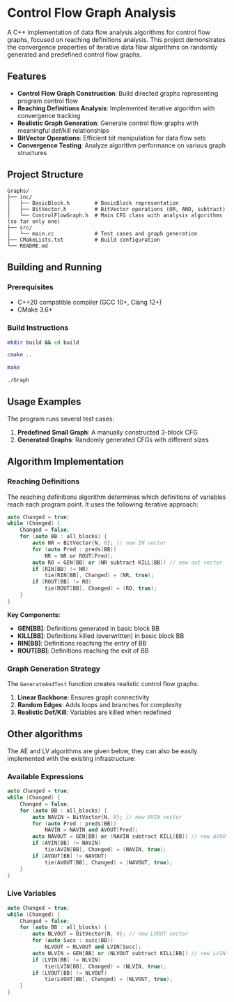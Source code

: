 # Control Flow Graph Analysis

A C++ implementation of data flow analysis algorithms for control flow graphs, focused on reaching definitions analysis. This project demonstrates the convergence properties of iterative data flow algorithms on randomly generated and predefined control flow graphs.

## Features

- **Control Flow Graph Construction**: Build directed graphs representing program control flow
- **Reaching Definitions Analysis**: Implemented iterative algorithm with convergence tracking
- **Realistic Graph Generation**: Generate control flow graphs with meaningful def/kill relationships
- **BitVector Operations**: Efficient bit manipulation for data flow sets
- **Convergence Testing**: Analyze algorithm performance on various graph structures

## Project Structure

```t
Graphs/
├── inc/
│   ├── BasicBlock.h        # BasicBlock representation
│   ├── BitVector.h         # BitVector operations (OR, AND, subtract)
│   └── ControlFlowGraph.h  # Main CFG class with analysis algorithms (so far only one)
├── src/
│   └── main.cc             # Test cases and graph generation
├── CMakeLists.txt          # Build configuration
└── README.md
```

## Building and Running

### Prerequisites

- C++20 compatible compiler (GCC 10+, Clang 12+)
- CMake 3.6+

### Build Instructions

```bash
mkdir build && cd build

cmake ..

make

./Graph
```

## Usage Examples

The program runs several test cases:

1. **Predefined Small Graph**: A manually constructed 3-block CFG
2. **Generated Graphs**: Randomly generated CFGs with different sizes

## Algorithm Implementation

### Reaching Definitions

The reaching definitions algorithm determines which definitions of variables reach each program point. It uses the following iterative approach:

```cpp
auto Changed = true;
while (Changed) {
    Changed = false;
    for (auto BB : all_blocks) {
        auto NR = BitVector{N, 0}; // new IN vector
        for (auto Pred : preds(BB))
            NR = NR or ROUT[Pred];
        auto RO = GEN[BB] or (NR subtract KILL[BB]) // new out vector
        if (RIN[BB] != NR)
            tie(RIN[BB], Changed) = (NR, true);
        if (ROUT[BB] != RO)
            tie(ROUT[BB], Changed) = (RO, true);
    }
}
```

**Key Components:**

- **GEN[BB]**: Definitions generated in basic block BB
- **KILL[BB]**: Definitions killed (overwritten) in basic block BB
- **RIN[BB]**: Definitions reaching the entry of BB
- **ROUT[BB]**: Definitions reaching the exit of BB

### Graph Generation Strategy

The `GenerateAndTest` function creates realistic control flow graphs:

1. **Linear Backbone**: Ensures graph connectivity
2. **Random Edges**: Adds loops and branches for complexity
3. **Realistic Def/Kill**: Variables are killed when redefined

## Other algorithms

The AE and LV algorithms are given below, they can also be easily implemented with the existing infrastructure:

### Available Expressions

```cpp
auto Changed = true;
while (Changed) {
    Changed = false;
    for (auto BB : all_blocks) {
        auto NAVIN = BitVector{N, 0}; // new AVIN vector
        for (auto Pred : preds(BB))
            NAVIN = NAVIN and AVOUT[Pred];
        auto NAVOUT = GEN[BB] or (NAVIN subtract KILL[BB]) // new AVOUT vector
        if (AVIN[BB] != NAVIN)
            tie(AVIN[BB], Changed) = (NAVIN, true);
        if (AVOUT[BB] != NAVOUT)
            tie(AVOUT[BB], Changed) = (NAVOUT, true);
    }
}
```

### Live Variables

```cpp
auto Changed = true;
while (Changed) {
    Changed = false;
    for (auto BB : all_blocks) {
        auto NLVOUT = BitVector{N, 0}; // new LVOUT vector
        for (auto Succ : succ(BB))
            NLVOUT = NLVOUT and LVIN[Succ];
        auto NLVIN = GEN[BB] or (NLVOUT subtract KILL[BB]) // new LVIN vector
        if (LVIN[BB] != NLVIN)
            tie(LVIN[BB], Changed) = (NLVIN, true);
        if (LVOUT[BB] != NLVOUT)
            tie(LVOUT[BB], Changed) = (NLVOUT, true);
    }
}
```
